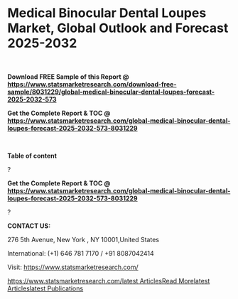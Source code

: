 <h1>Medical Binocular Dental Loupes Market, Global Outlook and Forecast 2025-2032</h1><br/><p><strong>Download FREE Sample of this Report @ <a href="https://www.statsmarketresearch.com/download-free-sample/8031229/global-medical-binocular-dental-loupes-forecast-2025-2032-573">https://www.statsmarketresearch.com/download-free-sample/8031229/global-medical-binocular-dental-loupes-forecast-2025-2032-573</a></strong></p>
 
 
 
 <div><b>Get the Complete Report & TOC @ <a href="https://www.statsmarketresearch.com/global-medical-binocular-dental-loupes-forecast-2025-2032-573-8031229">https://www.statsmarketresearch.com/global-medical-binocular-dental-loupes-forecast-2025-2032-573-8031229</a></b></div>
 
 
 
 <p><br />
 
 <b>Table of content</b></p>
 
 
 
 <p>? </p>
 
 
 
 <div><b>Get the Complete Report & TOC @ <a href="https://www.statsmarketresearch.com/global-medical-binocular-dental-loupes-forecast-2025-2032-573-8031229">https://www.statsmarketresearch.com/global-medical-binocular-dental-loupes-forecast-2025-2032-573-8031229</a></b></div>
 
 
 
 <p>? </p>
 
 
 
 <p><b>CONTACT US:</b><br />
 
 276 5th Avenue, New York , NY 10001,United States<br />
 
 International: (+1) 646 781 7170 / +91 8087042414<br />
 
 Visit: <a href="https://www.statsmarketresearch.com/">https://www.statsmarketresearch.com/</a><br />
 
 <a href="https://gyeongbokgung.com">https://www.statsmarketresearch.com/</a><a href="https://hallyeomaritime.com">latest Articles</a><a href="https://jingwansa.com">Read More</a><a href="https://nguoiviet.jp/">latest Articles</a><a href="https://www.intelmarketresearch.com/">latest Publications</a></p>